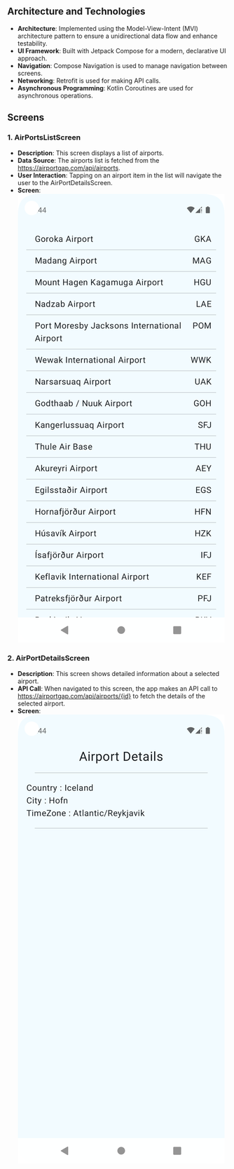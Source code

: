 
## Architecture and Technologies

- **Architecture**: Implemented using the Model-View-Intent (MVI) architecture pattern to ensure a unidirectional data flow and enhance testability.
- **UI Framework**: Built with Jetpack Compose for a modern, declarative UI approach.
- **Navigation**: Compose Navigation is used to manage navigation between screens.
- **Networking**: Retrofit is used for making API calls.
- **Asynchronous Programming**: Kotlin Coroutines are used for asynchronous operations.

## Screens

### 1. AirPortsListScreen

- **Description**: This screen displays a list of airports.
- **Data Source**: The airports list is fetched from the https://airportgap.com/api/airports.
- **User Interaction**: Tapping on an airport item in the list will navigate the user to the AirPortDetailsScreen.
- **Screen**:
![img_1.png](img_1.png)

### 2. AirPortDetailsScreen

- **Description**: This screen shows detailed information about a selected airport.
- **API Call**: When navigated to this screen, the app makes an API call to https://airportgap.com/api/airports/{id} to fetch the details of the selected airport.
- **Screen**:
![img.png](img.png)